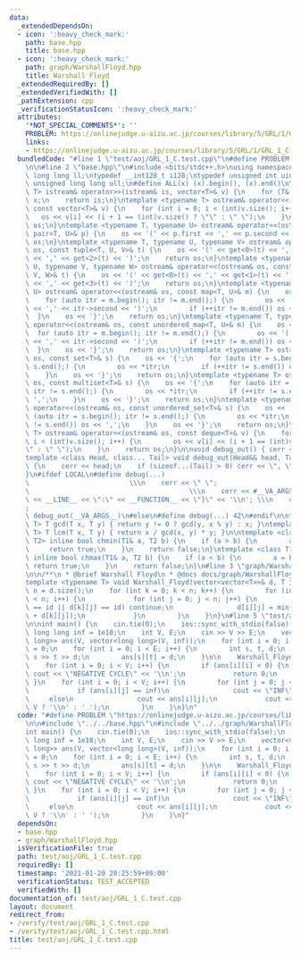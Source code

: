 ```yaml
---
data:
  _extendedDependsOn:
  - icon: ':heavy_check_mark:'
    path: base.hpp
    title: base.hpp
  - icon: ':heavy_check_mark:'
    path: graph/WarshallFloyd.hpp
    title: Warshall Floyd
  _extendedRequiredBy: []
  _extendedVerifiedWith: []
  _pathExtension: cpp
  _verificationStatusIcon: ':heavy_check_mark:'
  attributes:
    '*NOT_SPECIAL_COMMENTS*': ''
    PROBLEM: https://onlinejudge.u-aizu.ac.jp/courses/library/5/GRL/1/GRL_1_C
    links:
    - https://onlinejudge.u-aizu.ac.jp/courses/library/5/GRL/1/GRL_1_C
  bundledCode: "#line 1 \"test/aoj/GRL_1_C.test.cpp\"\n#define PROBLEM \"https://onlinejudge.u-aizu.ac.jp/courses/library/5/GRL/1/GRL_1_C\"\
    \n\n#line 2 \"base.hpp\"\n#include <bits/stdc++.h>\nusing namespace std;\ntypedef\
    \ long long ll;\ntypedef __int128_t i128;\ntypedef unsigned int uint;\ntypedef\
    \ unsigned long long ull;\n#define ALL(x) (x).begin(), (x).end()\n\ntemplate <typename\
    \ T> istream& operator>>(istream& is, vector<T>& v) {\n    for (T& x : v) is >>\
    \ x;\n    return is;\n}\ntemplate <typename T> ostream& operator<<(ostream& os,\
    \ const vector<T>& v) {\n    for (int i = 0; i < (int)v.size(); i++) {\n     \
    \   os << v[i] << (i + 1 == (int)v.size() ? \"\" : \" \");\n    }\n    return\
    \ os;\n}\ntemplate <typename T, typename U> ostream& operator<<(ostream& os, const\
    \ pair<T, U>& p) {\n    os << '(' << p.first << ',' << p.second << ')';\n    return\
    \ os;\n}\ntemplate <typename T, typename U, typename V> ostream& operator<<(ostream&\
    \ os, const tuple<T, U, V>& t) {\n    os << '(' << get<0>(t) << ',' << get<1>(t)\
    \ << ',' << get<2>(t) << ')';\n    return os;\n}\ntemplate <typename T, typename\
    \ U, typename V, typename W> ostream& operator<<(ostream& os, const tuple<T, U,\
    \ V, W>& t) {\n    os << '(' << get<0>(t) << ',' << get<1>(t) << ',' << get<2>(t)\
    \ << ',' << get<3>(t) << ')';\n    return os;\n}\ntemplate <typename T, typename\
    \ U> ostream& operator<<(ostream& os, const map<T, U>& m) {\n    os << '{';\n\
    \    for (auto itr = m.begin(); itr != m.end();) {\n        os << '(' << itr->first\
    \ << ',' << itr->second << ')';\n        if (++itr != m.end()) os << ',';\n  \
    \  }\n    os << '}';\n    return os;\n}\ntemplate <typename T, typename U> ostream&\
    \ operator<<(ostream& os, const unordered_map<T, U>& m) {\n    os << '{';\n  \
    \  for (auto itr = m.begin(); itr != m.end();) {\n        os << '(' << itr->first\
    \ << ',' << itr->second << ')';\n        if (++itr != m.end()) os << ',';\n  \
    \  }\n    os << '}';\n    return os;\n}\ntemplate <typename T> ostream& operator<<(ostream&\
    \ os, const set<T>& s) {\n    os << '{';\n    for (auto itr = s.begin(); itr !=\
    \ s.end();) {\n        os << *itr;\n        if (++itr != s.end()) os << ',';\n\
    \    }\n    os << '}';\n    return os;\n}\ntemplate <typename T> ostream& operator<<(ostream&\
    \ os, const multiset<T>& s) {\n    os << '{';\n    for (auto itr = s.begin();\
    \ itr != s.end();) {\n        os << *itr;\n        if (++itr != s.end()) os <<\
    \ ',';\n    }\n    os << '}';\n    return os;\n}\ntemplate <typename T> ostream&\
    \ operator<<(ostream& os, const unordered_set<T>& s) {\n    os << '{';\n    for\
    \ (auto itr = s.begin(); itr != s.end();) {\n        os << *itr;\n        if (++itr\
    \ != s.end()) os << ',';\n    }\n    os << '}';\n    return os;\n}\ntemplate <typename\
    \ T> ostream& operator<<(ostream& os, const deque<T>& v) {\n    for (int i = 0;\
    \ i < (int)v.size(); i++) {\n        os << v[i] << (i + 1 == (int)v.size() ? \"\
    \" : \" \");\n    }\n    return os;\n}\n\nvoid debug_out() { cerr << '\\n'; }\n\
    template <class Head, class... Tail> void debug_out(Head&& head, Tail&&... tail)\
    \ {\n    cerr << head;\n    if (sizeof...(Tail) > 0) cerr << \", \";\n    debug_out(move(tail)...);\n\
    }\n#ifdef LOCAL\n#define debug(...)                                          \
    \                         \\\n    cerr << \" \";                             \
    \                                        \\\n    cerr << #__VA_ARGS__ << \" :[\"\
    \ << __LINE__ << \":\" << __FUNCTION__ << \"]\" << '\\n'; \\\n    cerr << \" \"\
    ;                                                                     \\\n   \
    \ debug_out(__VA_ARGS__)\n#else\n#define debug(...) 42\n#endif\n\ntemplate <typename\
    \ T> T gcd(T x, T y) { return y != 0 ? gcd(y, x % y) : x; }\ntemplate <typename\
    \ T> T lcm(T x, T y) { return x / gcd(x, y) * y; }\n\ntemplate <class T1, class\
    \ T2> inline bool chmin(T1& a, T2 b) {\n    if (a > b) {\n        a = b;\n   \
    \     return true;\n    }\n    return false;\n}\ntemplate <class T1, class T2>\
    \ inline bool chmax(T1& a, T2 b) {\n    if (a < b) {\n        a = b;\n       \
    \ return true;\n    }\n    return false;\n}\n#line 3 \"graph/WarshallFloyd.hpp\"\
    \n\n/**\n * @brief Warshall Floyd\n * @docs docs/graph/WarshallFloyd.md\n */\n\
    template <typename T> void Warshall_Floyd(vector<vector<T>>& d, T id) {\n    int\
    \ n = d.size();\n    for (int k = 0; k < n; k++) {\n        for (int i = 0; i\
    \ < n; i++) {\n            for (int j = 0; j < n; j++) {\n                if (d[i][k]\
    \ == id || d[k][j] == id) continue;\n                d[i][j] = min(d[i][j], d[i][k]\
    \ + d[k][j]);\n            }\n        }\n    }\n}\n#line 5 \"test/aoj/GRL_1_C.test.cpp\"\
    \n\nint main() {\n    cin.tie(0);\n    ios::sync_with_stdio(false);\n    const\
    \ long long inf = 1e18;\n    int V, E;\n    cin >> V >> E;\n    vector<vector<long\
    \ long>> ans(V, vector<long long>(V, inf));\n    for (int i = 0; i < V; i++) ans[i][i]\
    \ = 0;\n    for (int i = 0; i < E; i++) {\n        int s, t, d;\n        cin >>\
    \ s >> t >> d;\n        ans[s][t] = d;\n    }\n\n    Warshall_Floyd(ans, inf);\n\
    \    for (int i = 0; i < V; i++) {\n        if (ans[i][i] < 0) {\n           \
    \ cout << \"NEGATIVE CYCLE\" << '\\n';\n            return 0;\n        }\n   \
    \ }\n    for (int i = 0; i < V; i++) {\n        for (int j = 0; j < V; j++) {\n\
    \            if (ans[i][j] == inf)\n                cout << \"INF\";\n       \
    \     else\n                cout << ans[i][j];\n            cout << (j + 1 ==\
    \ V ? '\\n' : ' ');\n        }\n    }\n}\n"
  code: "#define PROBLEM \"https://onlinejudge.u-aizu.ac.jp/courses/library/5/GRL/1/GRL_1_C\"\
    \n\n#include \"../../base.hpp\"\n#include \"../../graph/WarshallFloyd.hpp\"\n\n\
    int main() {\n    cin.tie(0);\n    ios::sync_with_stdio(false);\n    const long\
    \ long inf = 1e18;\n    int V, E;\n    cin >> V >> E;\n    vector<vector<long\
    \ long>> ans(V, vector<long long>(V, inf));\n    for (int i = 0; i < V; i++) ans[i][i]\
    \ = 0;\n    for (int i = 0; i < E; i++) {\n        int s, t, d;\n        cin >>\
    \ s >> t >> d;\n        ans[s][t] = d;\n    }\n\n    Warshall_Floyd(ans, inf);\n\
    \    for (int i = 0; i < V; i++) {\n        if (ans[i][i] < 0) {\n           \
    \ cout << \"NEGATIVE CYCLE\" << '\\n';\n            return 0;\n        }\n   \
    \ }\n    for (int i = 0; i < V; i++) {\n        for (int j = 0; j < V; j++) {\n\
    \            if (ans[i][j] == inf)\n                cout << \"INF\";\n       \
    \     else\n                cout << ans[i][j];\n            cout << (j + 1 ==\
    \ V ? '\\n' : ' ');\n        }\n    }\n}"
  dependsOn:
  - base.hpp
  - graph/WarshallFloyd.hpp
  isVerificationFile: true
  path: test/aoj/GRL_1_C.test.cpp
  requiredBy: []
  timestamp: '2021-01-20 20:25:59+09:00'
  verificationStatus: TEST_ACCEPTED
  verifiedWith: []
documentation_of: test/aoj/GRL_1_C.test.cpp
layout: document
redirect_from:
- /verify/test/aoj/GRL_1_C.test.cpp
- /verify/test/aoj/GRL_1_C.test.cpp.html
title: test/aoj/GRL_1_C.test.cpp
---
```

